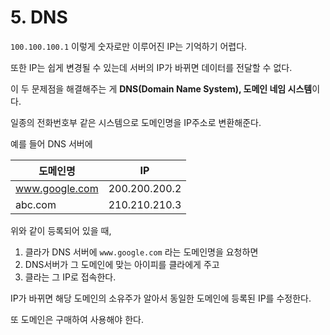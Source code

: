 # 5. DNS

`100.100.100.1` 이렇게 숫자로만 이루어진 IP는 기억하기 어렵다.

또한 IP는 쉽게 변경될 수 있는데 서버의 IP가 바뀌면 데이터를 전달할 수 없다.

이 두 문제점을 해결해주는 게 **DNS(Domain Name System), 도메인 네임 시스템**이다.

일종의 전화번호부 같은 시스템으로 도메인명을 IP주소로 변환해준다.

예를 들어 DNS 서버에

| 도메인명       | IP            |
| -------------- | ------------- |
| www.google.com | 200.200.200.2 |
| abc.com        | 210.210.210.3 |

위와 같이 등록되어 있을 때,

1. 클라가 DNS 서버에 `www.google.com` 라는 도메인명을 요청하면
2. DNS서버가 그 도메인에 맞는 아이피를 클라에게 주고
3. 클라는 그 IP로 접속한다.

IP가 바뀌면 해당 도메인의 소유주가 알아서 동일한 도메인에 등록된 IP를 수정한다.

또 도메인은 구매하여 사용해야 한다.
